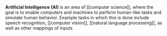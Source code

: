 **Artificial Intelligence (AI)** is an area of [[computer science]], where the goal is to enable computers and machines to perform human-like tasks and simulate human behavior. Example tasks in which this is done include speech recognition, [[computer vision]], [[natural language processing]], as well as other mappings of inputs